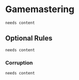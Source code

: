 # Gamemastering

`needs content`

## Optional Rules

`needs content`

### Corruption

`needs content`